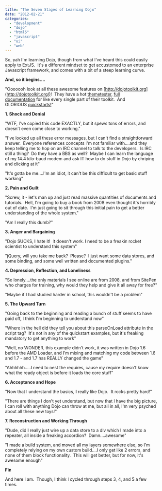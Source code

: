 ```yaml
---
title: "The Seven Stages of Learning Dojo"
date: "2012-02-21"
categories: 
  - "development"
  - "dojo"
  - "html5"
  - "javascript"
  - "ui"
  - "web"
---
```


So, yah I'm learning Dojo, though from what I've heard this could easily apply to ExtJS.  It's a different mindset to get accustomed to an enterprise Javascript framework, and comes with a bit of a steep learning curve.

**And, so it begins....**

"Ooooooh look at all these awesome features on [http://dojotoolkit.org](http://dojotoolkit.org/)!  They have a hot [themetester](http://archive.dojotoolkit.org/nightly/dojotoolkit/dijit/themes/themeTester.html), [full documentation](http://dojotoolkit.org/api/) for like every single part of their toolkit.  And GLORIOUS [quickstarts!](http://dojotoolkit.org/documentation/)"

**1\. Shock and Denial**

"WTF, I've copied this code EXACTLY, but it spews tons of errors, and doesn't even come close to working."

"I've looked up all these error messages, but I can't find a straightforward answer.  Everyone references concepts I'm not familiar with....and they keep telling me to hop on an IRC channel to talk to the developers.  Is IRC still a thing?  Do they have a BBS as well?  Maybe I can learn the language of my 14.4 kilo-baud modem and ask IT how to do stuff in Dojo by chriping and clicking at it"

"It's gotta be me....I'm an idiot, it can't be this difficult to get basic stuff working"

**2\. Pain and Guilt**

"Screw, it - let's man up and just read massive quantities of documents and tutorials.  Hell, I'm going to buy a book from 2008 even thought it's horribly out of date.  I'm just going to sit through this initial pain to get a better understanding of the whole system."

"Am I really this dumb?"

**3\. Anger and Bargaining**

"Dojo SUCKS, I hate it!  It doesn't work. I need to be a freakin rocket scientist to understand this system"

"jQuery, will you take me back?  Please?  I just want some data stores, and some binding, and some well written and documented plugins."

**4\. Depression, Reflection, and Loneliness**

"So lonely....the only materials I see online are from 2008, and from SitePen who charges for training, why would they help and give it all away for free?"

"Maybe if I had studied harder in school, this wouldn't be a problem"

**5\. The Upward Turn**

"Going back to the beginning and reading a bunch of stuff seems to have paid off, I think I'm beginning to understand now"

"Where in the hell did they tell you about this parseOnLoad attribute in the script tag?  It's not in any of the quickstart examples, but it's freaking mandatory to get anything to work"

"Well, no WONDER, this example didn't work, it was written in Dojo 1.6 before the AMD Loader, and I'm mixing and matching my code between 1.6 and 1.7 - and 1.7 has REALLY changed the game"

"Ahhhhhh.....I need to nest the requires, cause my require doesn't know what the ready object is before it loads the core stuff"

**6\. Acceptance and Hope**

"Now that I understand the basics, I really like Dojo.  It rocks pretty hard!"

"There are things I don't yet understand, but now that I have the big picture, I can roll with anything Dojo can throw at me, but all in all, I'm very psyched about all these new toys!"

**7\. Reconstruction and Working Through**

"Dude, did I really just wire up a data store to a div which I made into a repeater, all inside a freaking accordion?  Damn....awesome"

"I made a build system, and moved all my layers somewhere else, so I'm completely relying on my own custom build....I only get like 2 errors, and none of them block functionality.  This will get better, but for now, it's awesome enough"

**Fin**

And here I am.  Though, I think I cycled through steps 3, 4, and 5 a few times.
